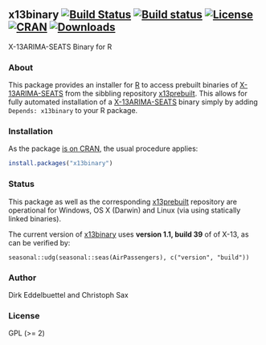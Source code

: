 ## x13binary [![Build Status](https://travis-ci.org/x13org/x13binary.svg)](https://travis-ci.org/x13org/x13binary) [![Build status](https://ci.appveyor.com/api/projects/status/tjwhvfj6l19sq48p?svg=true)](https://ci.appveyor.com/project/christophsax/x13binary) [![License](http://img.shields.io/badge/license-GPL%20%28%3E=%202%29-brightgreen.svg?style=flat)](http://www.gnu.org/licenses/gpl-2.0.html) [![CRAN](http://www.r-pkg.org/badges/version/x13binary)](https://cran.r-project.org/package=x13binary) [![Downloads](http://cranlogs.r-pkg.org/badges/x13binary?color=brightgreen)](https://cran.r-project.org/package=x13binary)

X-13ARIMA-SEATS Binary for R

### About

This package provides an installer for [R](https://www.r-project.org) to
access prebuilt binaries of [X-13ARIMA-SEATS](https://www.census.gov/srd/www/x13as/) from the sibbling
repository [x13prebuilt](https://github.com/x13org/x13prebuilt). This allows
for fully automated installation of a
[X-13ARIMA-SEATS](https://www.census.gov/srd/www/x13as/) binary simply by
adding `Depends: x13binary` to your R package.

### Installation

As the package [is on CRAN](https://cran.r-project.org/package=x13binary),
the usual procedure applies:

```r
install.packages("x13binary")
```

### Status

This package as well as the corresponding
[x13prebuilt](https://github.com/x13org/x13prebuilt) repository are
operational for Windows, OS X (Darwin) and Linux (via using statically linked
binaries).

The current version of [x13binary](https://github.com/x13org/x13binary) uses
**version 1.1, build 39** of of X-13, as can be verified by:

```
seasonal::udg(seasonal::seas(AirPassengers), c("version", "build"))
```


### Author 

Dirk Eddelbuettel and Christoph Sax

### License

GPL (>= 2)
